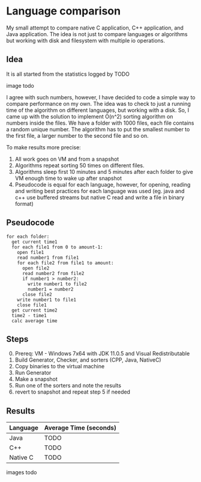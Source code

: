 # Language comparison
My small attempt to compare native C application, C++ application, and Java application. The idea is not just to compare languages or algorithms but working with disk and filesystem with multiple io operations.

## Idea
It is all started from the statistics logged by TODO

image todo

I agree with such numbers, however, I have decided to code a simple way to compare performance on my own.
The idea was to check to just a running time of the algorithm on different languages, but working with a disk.
So, I came up with the solution to implement O(n^2) sorting algorithm on numbers inside the files.
We have a folder with 1000 files, each file contains a random unique number. The algorithm has to put the smallest number
to the first file, a larger number to the second file and so on.

To make results more precise: 
1. All work goes on VM and from a snapshot
2. Algorithms repeat sorting 50 times on different files.
3. Algorithms sleep first 10 minutes and 5 minutes after each folder to give VM enough time to wake up after snapshot
4. Pseudocode is equal for each language, however, for opening, reading and writing best practices for each language was used
    (eg. java and c++ use buffered streams but native C read and write a file in binary format)

## Pseudocode
```
for each folder:
  get current time1
  for each file1 from 0 to amount-1:
    open file1
    read number1 from file1
    for each file2 from file1 to amount:
      open file2
      read number2 from file2
      if number1 > number2:
        write number1 to file2
        number1 = number2
      close file2
    write number1 to file1
    close file1
  get current time2
  time2 - time1
  calc average time
```

## Steps
0. Prereq: VM - Windows 7x64 with JDK 11.0.5 and Visual Redistributable
1. Build Generator, Checker, and sorters (CPP, Java, NativeC)
2. Copy binaries to the virtual machine
3. Run Generator
4. Make a snapshot
5. Run one of the sorters and note the results
6. revert to snapshot and repeat step 5 if needed

## Results
Language  | Average Time (seconds)
------------- | -------------
Java  | TODO
C++  | TODO 
Native C | TODO

images todo
